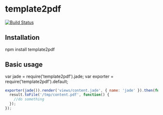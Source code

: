 template2pdf
======================

[![Build Status](https://travis-ci.org/holyshared/template2pdf.svg?branch=master)](https://travis-ci.org/holyshared/template2pdf)

Installation
----------------------

  npm install template2pdf

Basic usage
----------------------

var jade = require('template2pdf').jade;
var exporter = require('template2pdf').default;

```js
exporter(jade()).render('views/content.jade', { name: 'jade' }).then(function(result) {
  result.toFile('/tmp/content.pdf', function() {
    //do something
  });
});
```
